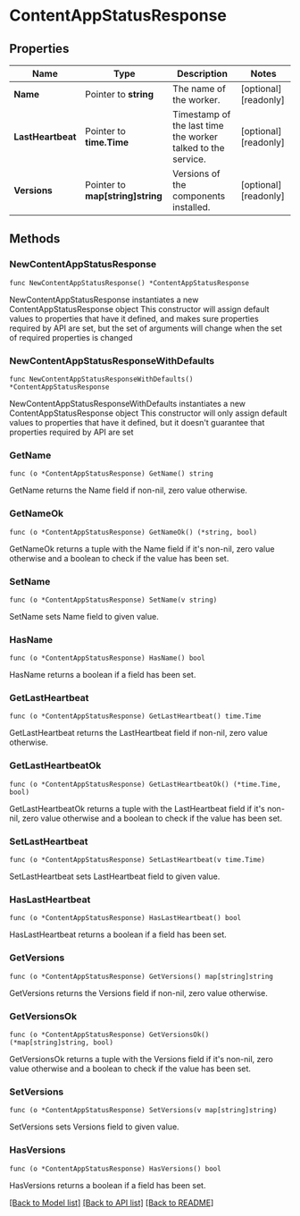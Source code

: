 # ContentAppStatusResponse

## Properties

Name | Type | Description | Notes
------------ | ------------- | ------------- | -------------
**Name** | Pointer to **string** | The name of the worker. | [optional] [readonly] 
**LastHeartbeat** | Pointer to **time.Time** | Timestamp of the last time the worker talked to the service. | [optional] [readonly] 
**Versions** | Pointer to **map[string]string** | Versions of the components installed. | [optional] [readonly] 

## Methods

### NewContentAppStatusResponse

`func NewContentAppStatusResponse() *ContentAppStatusResponse`

NewContentAppStatusResponse instantiates a new ContentAppStatusResponse object
This constructor will assign default values to properties that have it defined,
and makes sure properties required by API are set, but the set of arguments
will change when the set of required properties is changed

### NewContentAppStatusResponseWithDefaults

`func NewContentAppStatusResponseWithDefaults() *ContentAppStatusResponse`

NewContentAppStatusResponseWithDefaults instantiates a new ContentAppStatusResponse object
This constructor will only assign default values to properties that have it defined,
but it doesn't guarantee that properties required by API are set

### GetName

`func (o *ContentAppStatusResponse) GetName() string`

GetName returns the Name field if non-nil, zero value otherwise.

### GetNameOk

`func (o *ContentAppStatusResponse) GetNameOk() (*string, bool)`

GetNameOk returns a tuple with the Name field if it's non-nil, zero value otherwise
and a boolean to check if the value has been set.

### SetName

`func (o *ContentAppStatusResponse) SetName(v string)`

SetName sets Name field to given value.

### HasName

`func (o *ContentAppStatusResponse) HasName() bool`

HasName returns a boolean if a field has been set.

### GetLastHeartbeat

`func (o *ContentAppStatusResponse) GetLastHeartbeat() time.Time`

GetLastHeartbeat returns the LastHeartbeat field if non-nil, zero value otherwise.

### GetLastHeartbeatOk

`func (o *ContentAppStatusResponse) GetLastHeartbeatOk() (*time.Time, bool)`

GetLastHeartbeatOk returns a tuple with the LastHeartbeat field if it's non-nil, zero value otherwise
and a boolean to check if the value has been set.

### SetLastHeartbeat

`func (o *ContentAppStatusResponse) SetLastHeartbeat(v time.Time)`

SetLastHeartbeat sets LastHeartbeat field to given value.

### HasLastHeartbeat

`func (o *ContentAppStatusResponse) HasLastHeartbeat() bool`

HasLastHeartbeat returns a boolean if a field has been set.

### GetVersions

`func (o *ContentAppStatusResponse) GetVersions() map[string]string`

GetVersions returns the Versions field if non-nil, zero value otherwise.

### GetVersionsOk

`func (o *ContentAppStatusResponse) GetVersionsOk() (*map[string]string, bool)`

GetVersionsOk returns a tuple with the Versions field if it's non-nil, zero value otherwise
and a boolean to check if the value has been set.

### SetVersions

`func (o *ContentAppStatusResponse) SetVersions(v map[string]string)`

SetVersions sets Versions field to given value.

### HasVersions

`func (o *ContentAppStatusResponse) HasVersions() bool`

HasVersions returns a boolean if a field has been set.


[[Back to Model list]](../README.md#documentation-for-models) [[Back to API list]](../README.md#documentation-for-api-endpoints) [[Back to README]](../README.md)


